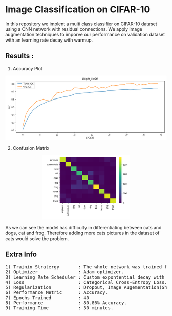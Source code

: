 # Image Classification on CIFAR-10

In this repository we implent a multi class classifier on CIFAR-10 dataset using a CNN network with residual connections. We apply Image augmentation techniques to imporve our performance on validation dataset with an learning rate decay with warmup.

## Results :
1) Accuracy Plot 
  <img src="https://github.com/ShivamRajSharma/TensorFlow/blob/master/Image%20Classification/Output/acc_plot.png" height="200" />

2) Confusion Matrix 
<p align="center">
  <img src="https://github.com/ShivamRajSharma/TensorFlow/blob/master/Image%20Classification/Output/confusion_matrix.png" height="200" />
</p>

As we can see the model has difficulty in differentiating between cats and dogs, cat and frog. Therefore adding more cats pictures in the  dataset of cats would solve the problem.


## Extra Info
<pre>
1) Trainin Stratergy       : The whole network was trained from scratch.
2) Optimizer               : Adam optimizer.
3) Learning Rate Scheduler : Custom expontential decay with warmup.
4) Loss                    : Categorical Cross-Entropy Loss.
5) Regularization          : Dropout, Image Augementation(ShiftScaleRotate, Flip, Transpose, Rotate, RandomBrightness) .
6) Performance Metric      : Accuracy.
7) Epochs Trained          : 40
8) Performance             : 80.86% Accuracy.
9) Training Time           : 30 minutes.
</pre>
